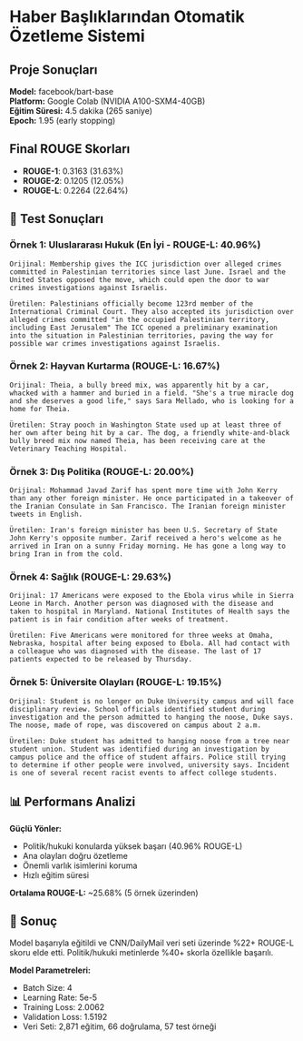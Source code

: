 # Haber Başlıklarından Otomatik Özetleme Sistemi

## Proje Sonuçları

**Model:** facebook/bart-base  
**Platform:** Google Colab (NVIDIA A100-SXM4-40GB)  
**Eğitim Süresi:** 4.5 dakika (265 saniye)  
**Epoch:** 1.95 (early stopping)  

## Final ROUGE Skorları

- **ROUGE-1**: 0.3163 (31.63%) 
- **ROUGE-2**: 0.1205 (12.05%)   
- **ROUGE-L**: 0.2264 (22.64%) 

## 📝 Test Sonuçları

### Örnek 1: Uluslararası Hukuk (En İyi - ROUGE-L: 40.96%)
```
Orijinal: Membership gives the ICC jurisdiction over alleged crimes committed in Palestinian territories since last June. Israel and the United States opposed the move, which could open the door to war crimes investigations against Israelis.

Üretilen: Palestinians officially become 123rd member of the International Criminal Court. They also accepted its jurisdiction over alleged crimes committed "in the occupied Palestinian territory, including East Jerusalem" The ICC opened a preliminary examination into the situation in Palestinian territories, paving the way for possible war crimes investigations against Israelis.
```

### Örnek 2: Hayvan Kurtarma (ROUGE-L: 16.67%)
```
Orijinal: Theia, a bully breed mix, was apparently hit by a car, whacked with a hammer and buried in a field. "She's a true miracle dog and she deserves a good life," says Sara Mellado, who is looking for a home for Theia.

Üretilen: Stray pooch in Washington State used up at least three of her own after being hit by a car. The dog, a friendly white-and-black bully breed mix now named Theia, has been receiving care at the Veterinary Teaching Hospital.
```

### Örnek 3: Dış Politika (ROUGE-L: 20.00%)
```
Orijinal: Mohammad Javad Zarif has spent more time with John Kerry than any other foreign minister. He once participated in a takeover of the Iranian Consulate in San Francisco. The Iranian foreign minister tweets in English.

Üretilen: Iran's foreign minister has been U.S. Secretary of State John Kerry's opposite number. Zarif received a hero's welcome as he arrived in Iran on a sunny Friday morning. He has gone a long way to bring Iran in from the cold.
```

### Örnek 4: Sağlık (ROUGE-L: 29.63%)
```
Orijinal: 17 Americans were exposed to the Ebola virus while in Sierra Leone in March. Another person was diagnosed with the disease and taken to hospital in Maryland. National Institutes of Health says the patient is in fair condition after weeks of treatment.

Üretilen: Five Americans were monitored for three weeks at Omaha, Nebraska, hospital after being exposed to Ebola. All had contact with a colleague who was diagnosed with the disease. The last of 17 patients expected to be released by Thursday.
```

### Örnek 5: Üniversite Olayları (ROUGE-L: 19.15%)
```
Orijinal: Student is no longer on Duke University campus and will face disciplinary review. School officials identified student during investigation and the person admitted to hanging the noose, Duke says. The noose, made of rope, was discovered on campus about 2 a.m.

Üretilen: Duke student has admitted to hanging noose from a tree near student union. Student was identified during an investigation by campus police and the office of student affairs. Police still trying to determine if other people were involved, university says. Incident is one of several recent racist events to affect college students.
```

## 📊 Performans Analizi

**Güçlü Yönler:**
- Politik/hukuki konularda yüksek başarı (40.96% ROUGE-L)
- Ana olayları doğru özetleme
- Önemli varlık isimlerini koruma
- Hızlı eğitim süresi

**Ortalama ROUGE-L:** ~25.68% (5 örnek üzerinden)

## 🎯 Sonuç

Model başarıyla eğitildi ve CNN/DailyMail veri seti üzerinde %22+ ROUGE-L skoru elde etti. Politik/hukuki metinlerde %40+ skorla özellikle başarılı. 

**Model Parametreleri:**
- Batch Size: 4
- Learning Rate: 5e-5
- Training Loss: 2.0062
- Validation Loss: 1.5192
- Veri Seti: 2,871 eğitim, 66 doğrulama, 57 test örneği 
